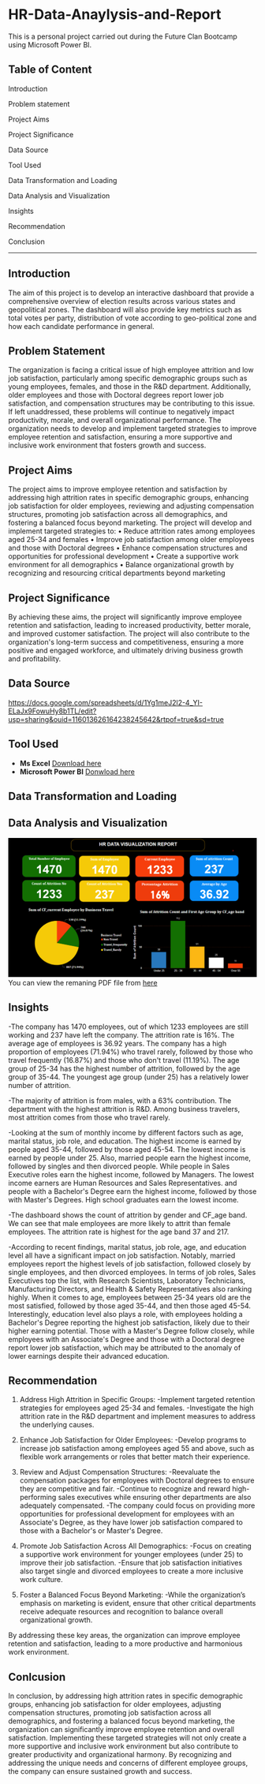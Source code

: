 # HR-Data-Anaylysis-and-Report
This is a personal project carried out during the Future Clan Bootcamp using Microsoft Power BI.
## Table of Content
Introduction

Problem statement

Project Aims

Project Significance

Data Source

Tool Used

Data Transformation and Loading

Data Analysis and Visualization

Insights

Recommendation

Conclusion

- - -

## Introduction
The aim of this project is to develop an interactive dashboard that provide a comprehensive overview of election results across various states and geopolitical zones.
The dashboard will also provide key metrics such as total votes per party, distribution of vote according to geo-political zone and how each candidate performance in general. 

## Problem Statement

The organization is facing a critical issue of high employee attrition and low job satisfaction, particularly among specific demographic groups such as young employees, females, and those in the R&D department. Additionally, older employees and those with Doctoral degrees report lower job satisfaction, and compensation structures may be contributing to this issue. If left unaddressed, these problems will continue to negatively impact productivity, morale, and overall organizational performance. The organization needs to develop and implement targeted strategies to improve employee retention and satisfaction, ensuring a more supportive and inclusive work environment that fosters growth and success.

## Project Aims

The project aims to improve employee retention and satisfaction by addressing high attrition rates in specific demographic groups, enhancing job satisfaction for older employees, reviewing and adjusting compensation structures, promoting job satisfaction across all demographics, and fostering a balanced focus beyond marketing. The project will develop and implement targeted strategies to:
•	Reduce attrition rates among employees aged 25-34 and females
•	Improve job satisfaction among older employees and those with Doctoral degrees
•	Enhance compensation structures and opportunities for professional development
•	Create a supportive work environment for all demographics
•	Balance organizational growth by recognizing and resourcing critical departments beyond marketing


## Project Significance

By achieving these aims, the project will significantly improve employee retention and satisfaction, leading to increased productivity, better morale, and improved customer satisfaction. The project will also contribute to the organization's long-term success and competitiveness, ensuring a more positive and engaged workforce, and ultimately driving business growth and profitability.


## Data Source
https://docs.google.com/spreadsheets/d/1Yg1meJ2l2-4_YI-ELaJx9FowuHy8b1TL/edit?usp=sharing&ouid=116013626164238245642&rtpof=true&sd=true

## Tool Used
- **Ms Excel** [Download here](https://www.microsoft.com)
- **Microsoft Power BI** [Donwload here](https://www.microsoft.com/en-us/download/details.aspx?id=58494)

## Data Transformation and Loading


## Data Analysis and Visualization
![](HRData1.png)
You can view the remaning PDF file from [here](https://drive.google.com/file/d/1Tudn2FfMxW_p-F4Dn5gHvwbNDnCT8t0T/view?usp=sharing)

## Insights

-The company has 1470 employees, out of which 1233 employees are still working and 237 have left the company. The attrition rate is 16%. The average age of employees is 36.92 years. The company has a high proportion of employees (71.94%) who travel rarely, followed by those who travel frequently (16.87%) and those who don't travel (11.19%). The age group of 25-34 has the highest number of attrition, followed by the age group of 35-44. The youngest age group (under 25) has a relatively lower number of attrition.

-The majority of attrition is from males, with a 63% contribution. The department with the highest attrition is R&D. Among business travelers, most attrition comes from those who travel rarely.

-Looking at the sum of monthly income by different factors such as age, marital status, job role, and education.  The highest income is earned by people aged 35-44, followed by those aged 45-54. The lowest income is earned by people under 25. Also, married people earn the highest income, followed by singles and then divorced people. While people in Sales Executive roles earn the highest income, followed by Managers. The lowest income earners are Human Resources and Sales Representatives. and people with a Bachelor's Degree earn the highest income, followed by those with Master's Degrees. High school graduates earn the lowest income.

-The dashboard shows the count of attrition by gender and CF_age band. We can see that male employees are more likely to attrit than female employees. The attrition rate is highest for the age band 37 and 217.

-According to recent findings, marital status, job role, age, and education level all have a significant impact on job satisfaction. Notably, married employees report the highest levels of job satisfaction, followed closely by single employees, and then divorced employees. In terms of job roles, Sales Executives top the list, with Research Scientists, Laboratory Technicians, Manufacturing Directors, and Health & Safety Representatives also ranking highly. When it comes to age, employees between 25-34 years old are the most satisfied, followed by those aged 35-44, and then those aged 45-54. Interestingly, education level also plays a role, with employees holding a Bachelor's Degree reporting the highest job satisfaction, likely due to their higher earning potential. Those with a Master's Degree follow closely, while employees with an Associate's Degree and those with a Doctoral degree report lower job satisfaction, which may be attributed to the anomaly of lower earnings despite their advanced education.



## Recommendation

1.	Address High Attrition in Specific Groups:
    -Implement targeted retention strategies for employees aged 25-34 and females.
 	  -Investigate the high attrition rate in the R&D department and implement measures to address the underlying causes.
  	
2.	Enhance Job Satisfaction for Older Employees:
 	 -Develop programs to increase job satisfaction among employees aged 55 and above, such as flexible work arrangements or roles that better match their experience.
  	
3.	Review and Adjust Compensation Structures:
	 -Reevaluate the compensation packages for employees with Doctoral degrees to ensure they are competitive and fair.
   -Continue to recognize and reward high-performing sales executives while ensuring other departments are also adequately compensated.
   -The company could focus on providing more opportunities for professional development for employees with an Associate's Degree, as they have lower job satisfaction compared to those with 
    a Bachelor's or Master's Degree.

4.	Promote Job Satisfaction Across All Demographics:
    -Focus on creating a supportive work environment for younger employees (under 25) to improve their job satisfaction.
    -Ensure that job satisfaction initiatives also target single and divorced employees to create a more inclusive work culture.
  	
5.	Foster a Balanced Focus Beyond Marketing:
    -While the organization’s emphasis on marketing is evident, ensure that other critical departments receive adequate resources and recognition to balance overall organizational growth.

 By addressing these key areas, the organization can improve employee retention and satisfaction, leading to a more productive and harmonious work environment.



## Conlcusion

In conclusion, by addressing high attrition rates in specific demographic groups, enhancing job satisfaction for older employees, adjusting compensation structures, promoting job satisfaction across all demographics, and fostering a balanced focus beyond marketing, the organization can significantly improve employee retention and overall satisfaction. Implementing these targeted strategies will not only create a more supportive and inclusive work environment but also contribute to greater productivity and organizational harmony. By recognizing and addressing the unique needs and concerns of different employee groups, the company can ensure sustained growth and success.
